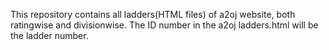 This repository contains all ladders(HTML files) of a2oj website, both ratingwise and divisionwise.
The ID number in the a2oj ladders.html will be the ladder number.
